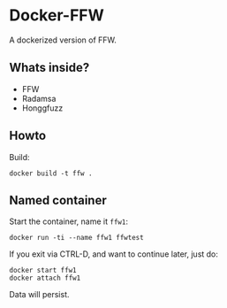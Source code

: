 # Docker-FFW

A dockerized version of FFW. 

## Whats inside?

* FFW
* Radamsa
* Honggfuzz


## Howto 

Build:
```
docker build -t ffw .
```

## Named container

Start the container, name it `ffw1`:

```
docker run -ti --name ffw1 ffwtest
```

If you exit via CTRL-D, and want to continue later, just do: 
```
docker start ffw1
docker attach ffw1
```

Data will persist.
